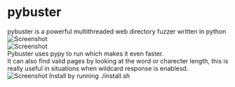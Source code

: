 # pybuster
pybuster is a powerful multithreaded web directory fuzzer written in python  
![Screenshot](https://raw.githubusercontent.com/r4j1337/pybuster/master/images/help.png)  
![Screenshot](https://raw.githubusercontent.com/r4j1337/pybuster/master/images/example.png)    
Pybuster uses pypy to run which makes it even faster.  
It can also find valid pages by looking at the word or charecter length, this is really useful in situations when wildcard response is enablesd.  
![Screenshot](https://raw.githubusercontent.com/r4j1337/pybuster/master/images/wlen.png)
Install by running ./install.sh
